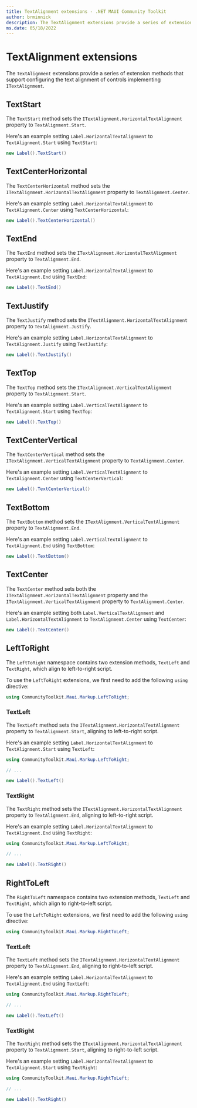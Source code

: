 ```yaml
---
title: TextAlignment extensions - .NET MAUI Community Toolkit
author: brminnick
description: The TextAlignment extensions provide a series of extension methods that support configuring the text alignment of controls implementing ITextAlignment.
ms.date: 05/18/2022
---
```


# TextAlignment extensions

The `TextAlignment` extensions provide a series of extension methods that support configuring the text alignment of controls implementing `ITextAlignment`.

## TextStart

The `TextStart` method sets the `ITextAlignment.HorizontalTextAlignment` property to `TextAlignment.Start`.

Here's an example setting `Label.HorizontalTextAlignment` to `TextAlignment.Start` using `TextStart`:

```cs
new Label().TextStart()
```

## TextCenterHorizontal

The `TextCenterHorizontal` method sets the `ITextAlignment.HorizontalTextAlignment` property to `TextAlignment.Center`.

Here's an example setting `Label.HorizontalTextAlignment` to `TextAlignment.Center` using `TextCenterHorizontal`:

```cs
new Label().TextCenterHorizontal()
```

## TextEnd

The `TextEnd` method sets the `ITextAlignment.HorizontalTextAlignment` property to `TextAlignment.End`.

Here's an example setting `Label.HorizontalTextAlignment` to `TextAlignment.End` using `TextEnd`:

```cs
new Label().TextEnd()
```

## TextJustify

The `TextJustify` method sets the `ITextAlignment.HorizontalTextAlignment` property to `TextAlignment.Justify`.

Here's an example setting `Label.HorizontalTextAlignment` to `TextAlignment.Justify` using `TextJustify`:

```cs
new Label().TextJustify()
```

## TextTop

The `TextTop` method sets the `ITextAlignment.VerticalTextAlignment` property to `TextAlignment.Start`.

Here's an example setting `Label.VerticalTextAlignment` to `TextAlignment.Start` using `TextTop`:

```cs
new Label().TextTop()
```

## TextCenterVertical

The `TextCenterVertical` method sets the `ITextAlignment.VerticalTextAlignment` property to `TextAlignment.Center`.

Here's an example setting `Label.VerticalTextAlignment` to `TextAlignment.Center` using `TextCenterVertical`:

```cs
new Label().TextCenterVertical()
```

## TextBottom

The `TextBottom` method sets the `ITextAlignment.VerticalTextAlignment` property to `TextAlignment.End`.

Here's an example setting `Label.VerticalTextAlignment` to `TextAlignment.End` using `TextBottom`:

```cs
new Label().TextBottom()
```

## TextCenter

The `TextCenter` method sets both the `ITextAlignment.HorizontalTextAlignment` property and the `ITextAlignment.VerticalTextAlignment` property to `TextAlignment.Center`.

Here's an example setting both `Label.VerticalTextAlignment` and `Label.HorizontalTextAlignment` to `TextAlignment.Center` using `TextCenter`:

```cs
new Label().TextCenter()
```

## LeftToRight

The `LeftToRight` namespace contains two extension methods, `TextLeft` and `TextRight`, which align to left-to-right script.

To use the `LeftToRight` extensions, we first need to add the following `using` directive:

```cs
using CommunityToolkit.Maui.Markup.LeftToRight;
```

### TextLeft

The `TextLeft` method sets the `ITextAlignment.HorizontalTextAlignment` property to `TextAlignment.Start`, aligning to left-to-right script.

Here's an example setting `Label.HorizontalTextAlignment` to `TextAlignment.Start` using `TextLeft`:

```cs
using CommunityToolkit.Maui.Markup.LeftToRight;

// ...

new Label().TextLeft()
```

### TextRight

The `TextRight` method sets the `ITextAlignment.HorizontalTextAlignment` property to `TextAlignment.End`, aligning to left-to-right script.

Here's an example setting `Label.HorizontalTextAlignment` to `TextAlignment.End` using `TextRight`:

```cs
using CommunityToolkit.Maui.Markup.LeftToRight;

// ...

new Label().TextRight()
```

## RightToLeft

The `RightToLeft` namespace contains two extension methods, `TextLeft` and `TextRight`, which align to right-to-left script.

To use the `LeftToRight` extensions, we first need to add the following `using` directive:

```cs
using CommunityToolkit.Maui.Markup.RightToLeft;
```

### TextLeft

The `TextLeft` method sets the `ITextAlignment.HorizontalTextAlignment` property to `TextAlignment.End`, aligning to right-to-left script.

Here's an example setting `Label.HorizontalTextAlignment` to `TextAlignment.End` using `TextLeft`:

```cs
using CommunityToolkit.Maui.Markup.RightToLeft;

// ...

new Label().TextLeft()
```

### TextRight

The `TextRight` method sets the `ITextAlignment.HorizontalTextAlignment` property to `TextAlignment.Start`, aligning to right-to-left script.

Here's an example setting `Label.HorizontalTextAlignment` to `TextAlignment.Start` using `TextRight`:

```cs
using CommunityToolkit.Maui.Markup.RightToLeft;

// ...

new Label().TextRight()
```
